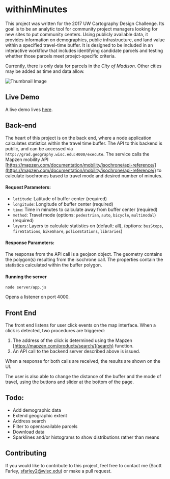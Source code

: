 # withinMinutes

This project was written for the 2017 UW Cartography Design Challenge. Its goal is to be an analytic tool for community project managers looking for new sites to put community centers. Using publicly available data, it provides information on demographics, public infrastructure, and land value within a specified travel-time buffer. It is designed to be included in an interactive workflow that includes identifying candidate parcels and testing whether those parcels meet proejct-specific criteria.

Currently, there is only data for parcels in the *City of Madison*. Other cities may be added as time and data allow. 

![Thumbnail Image](http://scottsfarley.com/assets/withinMinutes_thumb.png)

## Live Demo 

A live demo lives [here](http://scottsfarley.com/withinMinutes).

## Back-end 

The heart of this project is on the back end, where a node application calculates statistics within the travel time buffer. The API to this backend is public, and can be accessed via  ```http://grad.geography.wisc.edu:4000/execute```. The service calls the Mapzen mobility API [https://mapzen.com/documentation/mobility/isochrone/api-reference/](https://mapzen.com/documentation/mobility/isochrone/api-reference/) to calculate isochrones based to travel mode and desired number of minutes. 

#### Request Parameters:

* ```latitude```:  Latitude of buffer center  (required)
* ```longitude```: Longitude of buffer center (required)
* ```time```: Time in minutes to calculate away from buffer center  (required)
* ```method```: Travel mode (options: ```pedestrian```, ```auto```, ```bicycle```, ```multimodal```) (required)
* ```layers```: Layers to calculate statistics on (default: all), (options: ```busStops```, ```fireStations```, ```bikeShare```, ```policeStations```, ```libraries```)

#### Response Parameters: 

The response from the API call is a geojson object. The geometry contains the polygon(s) resulting from the isochrone call. The properties contain the statistics calculated within the buffer polygon. 
 
 #### Running the server 
 
 ```node server/app.js```
 
 Opens a listener on port 4000. 
 
 ## Front End
 
 The front end listens for user click events on the map interface. When a click is detected, two procedures are triggered: 
  1. The address of the click is determined using the Mapzen [https://mapzen.com/products/search/](search) function. 
  2. An API call to the backend server described above is issued. 
 
 When a response for both calls are received, the results are shown on the UI.
 
 The user is also able to change the distance of the buffer and the mode of travel, using the buttons and slider at the bottom of the page. 
 
 ## Todo:
 
 * Add demographic data 
 * Extend geographic extent
 * Address search
 * Filter to open/available parcels 
 * Download data 
 * Sparklines and/or histograms to show distributions rather than means 
 
 ## Contributing
 If you would like to contribute to this project, feel free to contact me (Scott Farley, sfarley2@wisc.edu) or make a pull request. 
